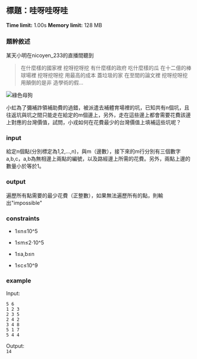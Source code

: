 ## 標題：哇呀哇呀哇 
**Time limit:**  1.00s **Memory limit:**  128 MB

### 題幹敘述
某天小明在nicoyen_233的直播間聽到
>在什麼樣的國家裡 挖呀挖呀挖
有什麼樣的政府 吃什麼樣的瓜
在十二億的棒球場裡
挖呀挖呀挖
用最高的成本 蓋垃圾的家
在至間的論文裡 挖呀挖呀挖
用顛倒的是非 造學術的假...

![綠色母狗](https://truth.bahamut.com.tw/s01/202212/43aa83149f4a7224afc403bca4a6593d.JPG)

小虹為了彌補詐領補助費的過錯，被派遣去補體育場裡的坑，已知共有n個坑，且往返坑與坑之間只能走在給定的m個邊上，另外，走在這些邊上都會需要花費該邊上對應的台灣價值，試問，小戎如何在花費最少的台灣價值上填補這些坑呢？
### input
給定n個點(分別標定為1,2,...,n)，與m（邊數），接下來的m行分別有三個數字a,b,c，a,b為無相邊上兩點的編號，以及路經邊上所需的花費。另外，兩點上邊的數量小於等於1。

### output
遍歷所有點需要的最少花費（正整數），如果無法遍歷所有的點，則輸出"impossible"

### constraints

-   1≤n≤10^5
    
-   1≤m≤2⋅10^5
    
-   1≤a,b≤n
    
-   1≤c≤10^9
### example
Input:  
```
5 6  
1 2 3  
2 3 5  
2 4 2  
3 4 8  
5 1 7  
5 4 4
```    
Output:  
```14```